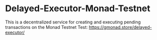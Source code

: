 # Delayed-Executor-Monad-Testnet
This is a decentralized service for creating and executing pending transactions on the Monad Testnet
Test: https://gmonad.store/delayed-executor/
